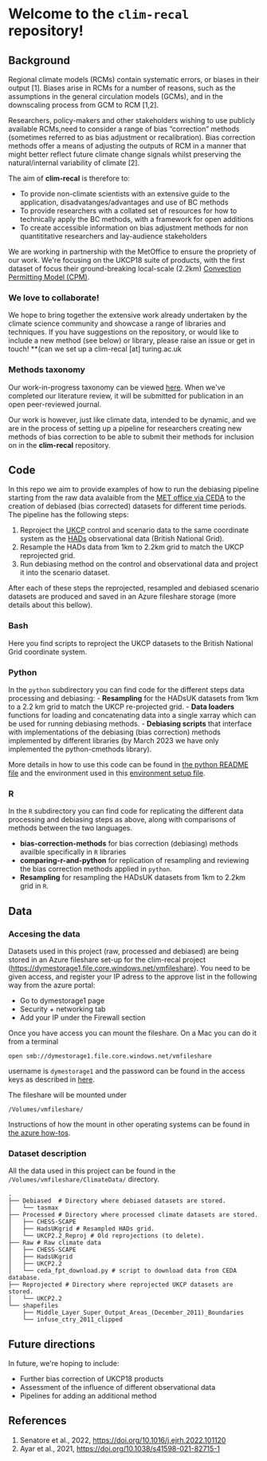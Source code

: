 # Welcome to the `clim-recal` repository! 

## Background

Regional climate models (RCMs) contain systematic errors, or biases in their output [1]. Biases arise in RCMs for a number of reasons, such as the assumptions in the general circulation models (GCMs), and in the downscaling process from GCM to RCM [1,2].

Researchers, policy-makers and other stakeholders wishing to use publicly available RCMs,need to consider a range of bias “correction” methods (sometimes referred to as bias adjustment or recalibration). Bias correction methods offer a means of adjusting the outputs of RCM in a manner that might better reflect future climate change signals whilst preserving the natural/internal variability of climate [2]. 

The aim of **clim-recal** is therefore to: 

* To provide non-climate scientists with an extensive guide to the application, disadvatanges/advantages and use of BC methods 
* To provide researchers with a collated set of resources for how to technically apply the BC methods, with a framework for open additions 
* To create accessible information on bias adjustment methods for non quantititative researchers and lay-audience stakeholders 

We are working in partnership with the MetOffice to ensure the propriety of our work. We're focusing on the UKCP18 suite of products, with the first dataset of focus their ground-breaking local-scale (2.2km) [Convection Permitting Model (CPM)](https://www.metoffice.gov.uk/pub/data/weather/uk/ukcp18/science-reports/UKCP-Convection-permitting-model-projections-report.pdf). 

### We love to collaborate!

We hope to bring together the extensive work already undertaken by the climate science community and showcase a range of libraries and techniques. If you have suggestions on the repository, or would like to include a new method (see below) or library, please raise an issue or get in touch! **(can we set up a clim-recal [at] turing.ac.uk

### Methods taxonomy 

Our work-in-progress taxonomy can be viewed [here](https://docs.google.com/spreadsheets/d/18LIc8omSMTzOWM60aFNv1EZUl1qQN_DG8HFy1_0NdWk/edit?usp=sharing). When we've completed our literature review, it will be submitted for publication in an open peer-reviewed journal. 

Our work is however, just like climate data,  intended to be dynamic, and we are in the process of setting up a pipeline for researchers creating new methods of bias correction to be able to submit their methods for inclusion on in the **clim-recal** repository. 


## Code

In this repo we aim to provide examples of how to run the debiasing pipeline starting from the raw data avalaible from the [MET office via CEDA](https://catalogue.ceda.ac.uk/uuid/ad2ac0ddd3f34210b0d6e19bfc335539) to the creation of debiased (bias corrected) datasets for different time periods. The pipeline has the following steps:

1. Reproject the [UKCP](https://data.ceda.ac.uk/badc/ukcp18/data/land-cpm/uk/2.2km) control and scenario data to the same coordinate system as the [HADs](https://data.ceda.ac.uk/badc/ukmo-hadobs/data/insitu/MOHC/HadOBS/HadUK-Grid/v1.1.0.0/1km) observational data (British National Grid).
2. Resample the HADs data from 1km to 2.2km grid to match the UKCP reprojected grid.
3. Run debiasing method on the control and observational data and project it into the scenario dataset. 

After each of these steps the reprojected, resampled and debiased scenario datasets are produced and saved in an Azure fileshare storage (more details about this bellow).


### Bash

Here you find scripts to reproject the UKCP datasets to the British National Grid coordinate system.

### Python

In the `python` subdirectory you can find code for the different steps data processing and debiasing:
    - **Resampling** for the HADsUK datasets from 1km to a 2.2 km grid to match the UKCP re-projected grid.
    - **Data loaders** functions for loading and concatenating data into a single xarray which can be used for running debiasing methods.
    - **Debiasing scripts** that interface with implementations of the debiasing (bias correction) methods implemented by different libraries (by March 2023 we have only implemented the python-cmethods library).
    
More details in how to use this code can be found in [the python README file](python/README.md) and the environment used in this [environment setup file](setup-instructions.md).

### R 

In the `R` subdirectory you can find code for replicating the different data processing and debiasing steps as above, along with comparisons of methods between the two languages. 
- **bias-correction-methods** for bias correction (debiasing) methods availble specifically in `R` libraries
- **comparing-r-and-python** for replication of resampling and reviewing the bias correction methods applied in `python`.
- **Resampling** for resampling the HADsUK datasets from 1km to 2.2km grid in `R`.


## Data

### Accesing the data

Datasets used in this project (raw, processed and debiased) are being stored in an Azure fileshare set-up for the clim-recal project (https://dymestorage1.file.core.windows.net/vmfileshare). You need to be given access, and register your IP adress to the approve list in the following way from the azure portal:

- Go to dymestorage1 page
- Security + networking tab
- Add your IP under the Firewall section


Once you have access you can mount the fileshare. On a Mac you can do it from  a terminal 

`open smb://dymestorage1.file.core.windows.net/vmfileshare`

username is `dymestorage1` and the password can be found in the access keys as described in [here](https://learn.microsoft.com/en-us/azure/storage/common/storage-account-keys-manage?tabs=azure-portal#view-account-access-keys).

The fileshare will be mounted under

`/Volumes/vmfileshare/`

Instructions of how the mount in other operating systems can be found in [the azure how-tos](https://learn.microsoft.com/en-us/azure/storage/files/storage-how-to-use-files-linux?tabs=smb311).

### Dataset description

All the data used in this project can be found in the `/Volumes/vmfileshare/ClimateData/` directory. 

```
.
├── Debiased  # Directory where debiased datasets are stored.
│   └── tasmax
├── Processed # Directory where processed climate datasets are stored. 
│   ├── CHESS-SCAPE
│   ├── HadsUKgrid # Resampled HADs grid.
│   └── UKCP2.2_Reproj # Old reprojections (to delete).
├── Raw # Raw climate data
│   ├── CHESS-SCAPE
│   ├── HadsUKgrid
│   ├── UKCP2.2
│   └── ceda_fpt_download.py # script to download data from CEDA database. 
├── Reprojected # Directory where reprojected UKCP datasets are stored.
│   └── UKCP2.2
└── shapefiles
    ├── Middle_Layer_Super_Output_Areas_(December_2011)_Boundaries
    └── infuse_ctry_2011_clipped
```

## Future directions

In future, we're hoping to include:

- Further bias correction of UKCP18 products 
- Assessment of the influence of different observational data 
- Pipelines for adding an additional method 

## References

 1. Senatore et al., 2022, https://doi.org/10.1016/j.ejrh.2022.101120 
 2. Ayar et al., 2021, https://doi.org/10.1038/s41598-021-82715-1 
